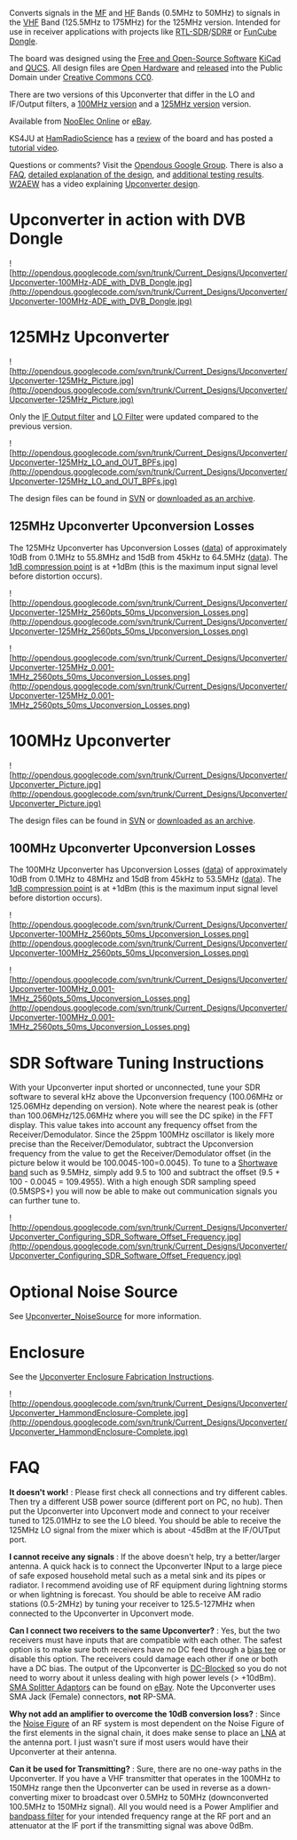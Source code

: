 Converts signals in the [MF](http://en.wikipedia.org/wiki/Medium_frequency) and [HF](http://en.wikipedia.org/wiki/High_frequency) Bands (0.5MHz to 50MHz) to signals in the [VHF](http://en.wikipedia.org/wiki/Very_high_frequency) Band (125.5MHz to 175MHz) for the 125MHz version.  Intended for use in receiver applications with projects like [RTL-SDR](http://sdr.osmocom.org/trac/wiki/rtl-sdr)/[SDR#](http://sdrsharp.com/) or [FunCube Dongle](http://www.funcubedongle.com/).

The board was designed using the [Free and Open-Source Software](http://en.wikipedia.org/wiki/Free_and_open-source_software) [KiCad](http://iut-tice.ujf-grenoble.fr/kicad/) and [QUCS](http://qucs.sourceforge.net/).  All design files are [Open Hardware](http://freedomdefined.org/OSHW) and [released](http://code.google.com/p/opendous/source/browse/trunk/Current_Designs/Upconverter/License.txt) into the Public Domain under [Creative Commons CC0](http://creativecommons.org/publicdomain/zero/1.0/).

There are two versions of this Upconverter that differ in the LO and IF/Output filters, a [100MHz version](#100MHz_Upconverter.md) and a [125MHz version](#125MHz_Upconverter.md) version.

Available from [NooElec Online](http://www.nooelec.com/store/software-defined-radio/ham-it-up-v1-0-rf-upconverter-for-software-defined-radio.html) or [eBay](http://www.ebay.com/itm/Ham-It-Up-v1-0-RF-Upconverter-For-SDR-Funcube-RTLSDR-MF-HF-Converter-E4000-/150916970582).

KS4JU at [HamRadioScience](http://www.hamradioscience.com) has a [review](http://www.hamradioscience.com/ham-it-up-hf-converter/) of the board and has posted a [tutorial video](http://www.youtube.com/watch?v=Rnof4xGkdAo).

Questions or comments? Visit the [Opendous Google Group](http://groups.google.com/group/opendous).  There is also a [FAQ](http://code.google.com/p/opendous/wiki/Upconverter#FAQ), [detailed explanation of the design](Upconverter_Design_Details.md), and [additional testing results](Upconverter_Testing.md).  [W2AEW](https://www.youtube.com/channel/UCiqd3GLTluk2s_IBt7p_LjA) has a video explaining [Upconverter design](https://www.youtube.com/watch?v=a4p8XInX5ZA).

# Upconverter in action with DVB Dongle #

![http://opendous.googlecode.com/svn/trunk/Current_Designs/Upconverter/Upconverter-100MHz-ADE_with_DVB_Dongle.jpg](http://opendous.googlecode.com/svn/trunk/Current_Designs/Upconverter/Upconverter-100MHz-ADE_with_DVB_Dongle.jpg)


# 125MHz Upconverter #

![http://opendous.googlecode.com/svn/trunk/Current_Designs/Upconverter/Upconverter-125MHz_Picture.jpg](http://opendous.googlecode.com/svn/trunk/Current_Designs/Upconverter/Upconverter-125MHz_Picture.jpg)

Only the [IF Output filter](http://code.google.com/p/opendous/wiki/Upconverter_Design_Details#125MHz_IF_Output_Band-pass_Filter) and [LO Filter](http://code.google.com/p/opendous/wiki/Upconverter_Design_Details#125MHz_LO_Band-pass_Filter) were updated compared to the previous version.

![http://opendous.googlecode.com/svn/trunk/Current_Designs/Upconverter/Upconverter-125MHz_LO_and_OUT_BPFs.jpg](http://opendous.googlecode.com/svn/trunk/Current_Designs/Upconverter/Upconverter-125MHz_LO_and_OUT_BPFs.jpg)

The design files can be found in [SVN](http://code.google.com/p/opendous/source/browse/trunk/Current_Designs/Upconverter/) or [downloaded as an archive](http://opendous.googlecode.com/files/Upconverter-125MHz-ADE_r2012-12-18.zip).


## 125MHz Upconverter Upconversion Losses ##

The 125MHz Upconverter has Upconversion Losses ([data](http://code.google.com/p/opendous/source/browse/trunk/Current_Designs/Upconverter/Upconverter-125MHz_2560pts_50ms_Upconversion_Losses.s1p)) of approximately 10dB from 0.1MHz to 55.8MHz and 15dB from 45kHz to 64.5MHz ([data](http://code.google.com/p/opendous/source/browse/trunk/Current_Designs/Upconverter/Upconverter-125MHz_0.001-1MHz_2560pts_50ms_Upconversion_Losses.s1p)).  The [1dB compression point](http://www.minicircuits.com/app/AN00-009.pdf) is at +1dBm (this is the maximum input signal level before distortion occurs).

![http://opendous.googlecode.com/svn/trunk/Current_Designs/Upconverter/Upconverter-125MHz_2560pts_50ms_Upconversion_Losses.png](http://opendous.googlecode.com/svn/trunk/Current_Designs/Upconverter/Upconverter-125MHz_2560pts_50ms_Upconversion_Losses.png)

![http://opendous.googlecode.com/svn/trunk/Current_Designs/Upconverter/Upconverter-125MHz_0.001-1MHz_2560pts_50ms_Upconversion_Losses.png](http://opendous.googlecode.com/svn/trunk/Current_Designs/Upconverter/Upconverter-125MHz_0.001-1MHz_2560pts_50ms_Upconversion_Losses.png)



# 100MHz Upconverter #

![http://opendous.googlecode.com/svn/trunk/Current_Designs/Upconverter/Upconverter_Picture.jpg](http://opendous.googlecode.com/svn/trunk/Current_Designs/Upconverter/Upconverter_Picture.jpg)

The design files can be found in [SVN](http://code.google.com/p/opendous/source/browse/trunk/Current_Designs/Upconverter/) or [downloaded as an archive](http://opendous.googlecode.com/files/Upconverter-100MHz-ADE_Design_Files_Rev2012-09-02.zip).

## 100MHz Upconverter Upconversion Losses ##

The 100MHz Upconverter has Upconversion Losses ([data](http://code.google.com/p/opendous/source/browse/trunk/Current_Designs/Upconverter/Upconverter-100MHz_2560pts_50ms_Upconversion_Losses.s1p)) of approximately 10dB from 0.1MHz to 48MHz and 15dB from 45kHz to 53.5MHz ([data](http://code.google.com/p/opendous/source/browse/trunk/Current_Designs/Upconverter/Upconverter-100MHz_0.001-1MHz_2560pts_50ms_Upconversion_Losses.s1p)).  The [1dB compression point](http://www.minicircuits.com/app/AN00-009.pdf) is at +1dBm (this is the maximum input signal level before distortion occurs).

![http://opendous.googlecode.com/svn/trunk/Current_Designs/Upconverter/Upconverter-100MHz_2560pts_50ms_Upconversion_Losses.png](http://opendous.googlecode.com/svn/trunk/Current_Designs/Upconverter/Upconverter-100MHz_2560pts_50ms_Upconversion_Losses.png)

![http://opendous.googlecode.com/svn/trunk/Current_Designs/Upconverter/Upconverter-100MHz_0.001-1MHz_2560pts_50ms_Upconversion_Losses.png](http://opendous.googlecode.com/svn/trunk/Current_Designs/Upconverter/Upconverter-100MHz_0.001-1MHz_2560pts_50ms_Upconversion_Losses.png)


# SDR Software Tuning Instructions #

With your Upconverter input shorted or unconnected, tune your SDR software to several kHz above the Upconversion frequency (100.06MHz or 125.06MHz depending on version).  Note where the nearest peak is (other than 100.06MHz/125.06MHz where you will see the DC spike) in the FFT display.  This value takes into account any frequency offset from the Receiver/Demodulator.  Since the 25ppm 100MHz oscillator is likely more precise than the Receiver/Demodulator, subtract the Upconversion frequency from the value to get the Receiver/Demodulator offset (in the picture below it would be 100.0045-100=0.0045).  To tune to a [Shortwave band](http://en.wikipedia.org/wiki/Shortwave_bands) such as 9.5MHz, simply add 9.5 to 100 and subtract the offset (9.5 + 100 - 0.0045 = 109.4955).  With a high enough SDR sampling speed (0.5MSPS+) you will now be able to make out communication signals you can further tune to.

![http://opendous.googlecode.com/svn/trunk/Current_Designs/Upconverter/Upconverter_Configuring_SDR_Software_Offset_Frequency.jpg](http://opendous.googlecode.com/svn/trunk/Current_Designs/Upconverter/Upconverter_Configuring_SDR_Software_Offset_Frequency.jpg)

# Optional Noise Source #

See [Upconverter\_NoiseSource](Upconverter_NoiseSource.md) for more information.


# Enclosure #

See the [Upconverter Enclosure Fabrication Instructions](Upconverter_Enclosure.md).

![http://opendous.googlecode.com/svn/trunk/Current_Designs/Upconverter/Upconverter_HammondEnclosure-Complete.jpg](http://opendous.googlecode.com/svn/trunk/Current_Designs/Upconverter/Upconverter_HammondEnclosure-Complete.jpg)


# FAQ #

**It doesn't work!** : Please first check all connections and try different cables.  Then try a different USB power source (different port on PC, no hub).  Then put the Upconverter into Upconvert mode and connect to your receiver tuned to 125.01MHz to see the LO bleed.  You should be able to receive the 125MHz LO signal from the mixer which is about -45dBm at the IF/OUTput port.

**I cannot receive any signals** : If the above doesn't help, try a better/larger antenna.  A quick hack is to connect the Upconverter INput to a large piece of safe exposed household metal such as a metal sink and its pipes or radiator. I recommend avoiding use of RF equipment during lightning storms or when lightning is forecast.  You should be able to receive AM radio stations (0.5-2MHz) by tuning your receiver to 125.5-127MHz when connected to the Upconverter in Upconvert mode.

**Can I connect two receivers to the same Upconverter?** : Yes, but the two receivers must have inputs that are compatible with each other.  The safest option is to make sure both receivers have no DC feed through a [bias tee](http://en.wikipedia.org/wiki/Bias_tee) or disable this option.  The receivers could damage each other if one or both have a DC bias.  The output of the Upconverter is [DC-Blocked](http://en.wikipedia.org/wiki/DC_block) so you do not need to worry about it unless dealing with high power levels (> +10dBm).  [SMA Splitter Adaptors](http://www.digikey.com/product-detail/en/72969/501-1255-ND) can be found on [eBay](http://www.ebay.com/sch/i.html?_nkw=sma+splitter+male+female+T).  Note the Upconverter uses SMA Jack (Female) connectors, **not** RP-SMA.

**Why not add an amplifier to overcome the 10dB conversion loss?** : Since the [Noise Figure](http://en.wikipedia.org/wiki/Noise_figure) of an RF system is most dependent on the Noise Figure of the first elements in the signal chain, it does make sense to place an [LNA](http://en.wikipedia.org/wiki/Low_noise_amplifier) at the antenna port.  I just wasn't sure if most users would have their Upconverter at their antenna.

**Can it be used for Transmitting?** : Sure, there are no one-way paths in the Upconverter.  If you have a VHF transmitter that operates in the 100MHz to 150MHz range then the Upconverter can be used in reverse as a down-converting mixer to broadcast over 0.5MHz to 50MHz (downconverted 100.5MHz to 150MHz signal).  All you would need is a Power Amplifier and [bandpass filter](http://en.wikipedia.org/wiki/Bandpass) for your intended frequency range at the RF port and an attenuator at the IF port if the transmitting signal was above 0dBm.